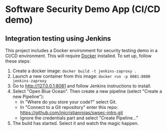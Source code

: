 # Software Security Demo App (CI/CD demo)

## Integration testing using Jenkins

This project includes a Docker environment for security testing demo in a CI/CD environment.
This will require [Docker](https://docs.docker.com/v17.12/install/) installed. To set up,
follow these steps:

1. Create a docker image: `docker build -t jenkins-zaproxy .`
1. Launch a new container from this image: `docker run -p 8081:8080 jenkins-zaproxy`
1. Go to http://127.0.0.1:8081 and follow Jenkins instructions to install.
1. Select "Open Blue Ocean". Then create a new pipeline (select "Create a new
Pipeline"):
   * In "Where do you store your code?" select Git.
   * In "Connect to a Git repository" enter this repo: 
   https://github.com/injcristianrojas/swsec-intro.git
   * Ignore the credentials part and select "Create Pipeline..."
1. The build has started. Select it and watch the magic happen.
